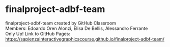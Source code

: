 # finalproject-adbf-team
finalproject-adbf-team created by GitHub Classroom <br />
Members: Edoardo Oren Alonzi, Elisa De Bellis, Alessandro Ferrante <br />
Only Up!
Link to GitHub Pages: https://sapienzainteractivegraphicscourse.github.io/finalproject-adbf-team/